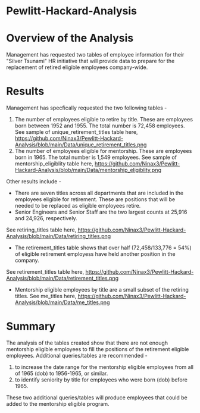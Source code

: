 # Pewlitt-Hackard-Analysis
# Overview of the Analysis
Management has requested two tables of employee information for their "Silver Tsunami" HR initiative that will provide data to prepare for the replacement of retired eligible employees company-wide. 

# Results
Management has specfically requested the two following tables - 
1. The number of employees eligible to retire by title. These are employees born between 1952 and 1955. The total number is 72,458 employees.
See sample of unique_retirement_titles table here, https://github.com/Ninax3/Pewlitt-Hackard-Analysis/blob/main/Data/unique_retirement_titles.png
2. The number of employees eligible for mentorship. These are employees born in 1965. The total number is 1,549 employees. 
See sample of mentorship_eligiblity table here, https://github.com/Ninax3/Pewlitt-Hackard-Analysis/blob/main/Data/mentorship_eligiblity.png

Other results include -
- There are seven titles across all departments that are included in the employees eligible for retirement. These are positions that will be needed to be replaced as eligible employees retire. 
- Senior Engineers and Senior Staff are the two largest counts at 25,916 and 24,926, respectively.

See retiring_titles table here, https://github.com/Ninax3/Pewlitt-Hackard-Analysis/blob/main/Data/retiring_titles.png

- The retirement_titles table shows that over half (72,458/133,776 = 54%) of eligible retirement employess have held another position in the company. 

See retirement_titles table here, https://github.com/Ninax3/Pewlitt-Hackard-Analysis/blob/main/Data/retirement_titles.png

- Mentorship eligible employees by title are a small subset of the retiring titles. 
See me_titles here, https://github.com/Ninax3/Pewlitt-Hackard-Analysis/blob/main/Data/me_titles.png

# Summary
The analysis of the tables created show that there are not enough mentorship eligible employees to fill the positions of the retirement eligible employees. Additional queries/tables are recommended -
1. to increase the date range for the mentorship eligible employees from all of 1965 (dob) to 1956-1965, or similar. 
2. to identify seniority by title for employees who were born (dob) before 1965. 

These two additional queries/tables will produce employees that could be added to the mentorship eligible program. 


